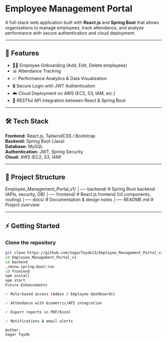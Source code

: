 # Employee Management Portal

A full-stack web application built with **React.js** and **Spring Boot** that allows organizations to manage employees, track attendance, and analyze performance with secure authentication and cloud deployment.

---

## 🚀 Features
- 👨‍💼 Employee Onboarding (Add, Edit, Delete employees)
- 📊 Attendance Tracking
- 📈 Performance Analytics & Data Visualization
- 🔒 Secure Login with JWT Authentication
- ☁️ Cloud Deployment on AWS (EC2, S3, IAM, etc.)
- 🔄 RESTful API integration between React & Spring Boot

---

## 🛠️ Tech Stack
**Frontend:** React.js, TailwindCSS / Bootstrap  
**Backend:** Spring Boot (Java)  
**Database:** MySQL  
**Authentication:** JWT, Spring Security  
**Cloud:** AWS (EC2, S3, IAM)  

---

## 📂 Project Structure
Employee_Management_Portal_v1/
│── backend/ # Spring Boot backend (APIs, security, DB)
│── frontend/ # React.js frontend (UI components, routing)
│── docs/ # Documentation & design notes
│── README.md # Project overview


---

## ⚡ Getting Started

### Clone the repository
```bash
git clone https://github.com/SagarTayde13/Employee_Management_Portal_v1.git
cd Employee_Management_Portal_v1
cd backend
./mvnw spring-boot:run
cd frontend
npm install
npm start
Future Enhancements

✅ Role-based access (Admin / Employee dashboards)

✅ Attendance with biometric/API integration

✅ Export reports in PDF/Excel

✅ Notifications & email alerts

Author-
Sagar Tayde
